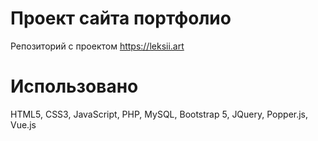 # Проект сайта портфолио

Репозиторий с проектом https://leksii.art

# Использовано

HTML5, CSS3, JavaScript, PHP, MySQL, Bootstrap 5, JQuery, Popper.js, Vue.js
